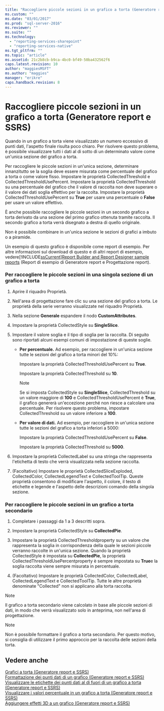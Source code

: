 ```yaml
---
title: "Raccogliere piccole sezioni in un grafico a torta (Generatore report e SSRS) | Microsoft Docs"
ms.custom: ""
ms.date: "03/01/2017"
ms.prod: "sql-server-2016"
ms.reviewer: ""
ms.suite: ""
ms.technology: 
  - "reporting-services-sharepoint"
  - "reporting-services-native"
ms.tgt_pltfrm: ""
ms.topic: "article"
ms.assetid: 21c2b8cb-b9ca-4bc0-bf49-50ba432562f6
caps.latest.revision: 10
author: "maggiesMSFT"
ms.author: "maggies"
manager: "erikre"
caps.handback.revision: 8
---
```

# Raccogliere piccole sezioni in un grafico a torta (Generatore report e SSRS)
  Quando in un grafico a torta viene visualizzato un numero eccessivo di punti dati, l'aspetto finale risulta poco chiaro. Per risolvere questo problema, è possibile visualizzare tutti i dati al di sotto di un determinato valore come un'unica sezione del grafico a torta.  
  
 Per raccogliere le piccole sezioni in un'unica sezione, determinare innanzitutto se la soglia deve essere misurata come percentuale del grafico a torta o come valore fisso. Impostare le proprietà CollectedThreshold e CollectedThresholdUsePercent. Impostare la proprietà CollectedThreshold su una percentuale del grafico che il valore di raccolta non deve superare o il valore dei dati soglia effettivo per la raccolta. Impostare la proprietà CollectedThresholdUsePercent su **True** per usare una percentuale o **False** per usare un valore effettivo.  
  
 È anche possibile raccogliere le piccole sezioni in un secondo grafico a torta derivato da una sezione del primo grafico ottenuta tramite raccolta. Il secondo grafico a torta verrà disegnato a destra di quello originale.  
  
 Non è possibile combinare in un'unica sezione le sezioni di grafici a imbuto o a piramide.  
  
 Un esempio di questo grafico è disponibile come report di esempio. Per altre informazioni sul download di questo e di altri report di esempio, vedere[!INCLUDE[ssCurrent](../../includes/sscurrent-md.md)][Report Builder and Report Designer sample reports](http://go.microsoft.com/fwlink/?LinkId=198283) (Report di esempio di Generatore report e Progettazione report).  
  
### Per raccogliere le piccole sezioni in una singola sezione di un grafico a torta  
  
1.  Aprire il riquadro Proprietà.  
  
2.  Nell'area di progettazione fare clic su una sezione del grafico a torta. Le proprietà della serie verranno visualizzate nel riquadro Proprietà.  
  
3.  Nella sezione **Generale** espandere il nodo **CustomAttributes**.  
  
4.  Impostare la proprietà CollectedStyle su **SingleSlice**.  
  
5.  Impostare il valore soglia e il tipo di soglia per la raccolta. Di seguito sono riportati alcuni esempi comuni di impostazione di queste soglie.  
  
    -   **Per percentuale.** Ad esempio, per raccogliere in un'unica sezione tutte le sezioni del grafico a torta minori del 10%:  
  
         Impostare la proprietà CollectedThresholdUsePercent su **True**.  
  
         Impostare la proprietà CollectedThreshold su **10**.  
  
        > [!NOTE]  
        >  Se si imposta CollectedStyle su **SingleSlice**, CollectedThreshold su un valore maggiore di **100** e CollectedThresholdUsePercent è **True**, il grafico genererà un'eccezione perché non riesce a calcolare una percentuale. Per risolvere questo problema, impostare CollectedThreshold su un valore inferiore a **100**.  
  
    -   **Per valore di dati.** Ad esempio, per raccogliere in un'unica sezione tutte le sezioni del grafico a torta inferiori a 5000:  
  
         Impostare la proprietà CollectedThresholdUsePercent su **False**.  
  
         Impostare la proprietà CollectedThreshold su **5000**.  
  
6.  Impostare la proprietà CollectedLabel su una stringa che rappresenta l'etichetta di testo che verrà visualizzata nella sezione raccolta.  
  
7.  (Facoltativo) Impostare le proprietà CollectedSliceExploded, CollectedColor, CollectedLegendText e CollectedToolTip. Queste proprietà consentono di modificare l'aspetto, il colore, il testo di etichette e legende e l'aspetto delle descrizioni comando della singola sezione.  
  
### Per raccogliere le piccole sezioni in un grafico a torta secondario  
  
1.  Completare i passaggi da 1 a 3 descritti sopra.  
  
2.  Impostare la proprietà CollectedStyle su **CollectedPie**.  
  
3.  Impostare la proprietà CollectedThresholdproperty su un valore che rappresenta la soglia in corrispondenza della quale le sezioni piccole verranno raccolte in un'unica sezione. Quando la proprietà CollectedStyle è impostata su **CollectedPie**, la proprietà CollectedThresholdUsePercentproperty è sempre impostata su **True**e la soglia raccolta viene sempre misurata in percentuale.  
  
4.  (Facoltativo) Impostare le proprietà CollectedColor, CollectedLabel, CollectedLegendText e CollectedToolTip. Tutte le altre proprietà denominate "Collected" non si applicano alla torta raccolta.  
  
> [!NOTE]  
>  Il grafico a torta secondario viene calcolato in base alle piccole sezioni di dati, in modo che verrà visualizzato solo in anteprima, non nell'area di progettazione.  
  
> [!NOTE]  
>  Non è possibile formattare il grafico a torta secondario. Per questo motivo, si consiglia di utilizzare il primo approccio per la raccolta delle sezioni della torta.  
  
## Vedere anche  
 [Grafici a torta &#40;Generatore report e SSRS&#41;](../../reporting-services/report-design/pie-charts-report-builder-and-ssrs.md)   
 [Formattazione dei punti dati di un grafico &#40;Generatore report e SSRS&#41;](../../reporting-services/report-design/formatting-data-points-on-a-chart-report-builder-and-ssrs.md)   
 [Visualizzare le etichette dei punti dati al di fuori di un grafico a torta &#40;Generatore report e SSRS&#41;](../../reporting-services/report-design/display-data-point-labels-outside-a-pie-chart-report-builder-and-ssrs.md)   
 [Visualizzare i valori percentuale in un grafico a torta &#40;Generatore report e SSRS&#41;](../../reporting-services/report-design/display-percentage-values-on-a-pie-chart-report-builder-and-ssrs.md)   
 [Aggiungere effetti 3D a un grafico &#40;Generatore report e SSRS&#41;](../../reporting-services/report-design/add-3d-effects-to-a-chart-report-builder-and-ssrs.md)  
  
  